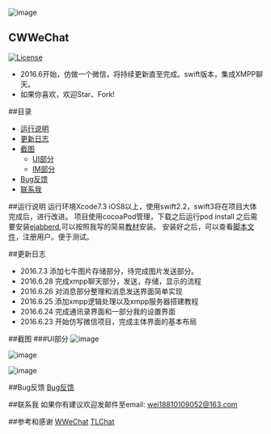 ![image](https://github.com/wei18810109052/CWWeChat/blob/master/source/Images/CWWeChatIcon.png)
## CWWeChat
[![License](https://img.shields.io/packagist/l/doctrine/orm.svg)](https://github.com/wei18810109052/CWWeChat/blob/master/LICENSE)

* 2016.6开始，仿做一个微信，将持续更新直至完成。swift版本，集成XMPP聊天。
* 如果你喜欢，欢迎Star、Fork!

##目录
- [运行说明](#运行说明)
- [更新日志](#更新日志)
- [截图](#GIF)
  - [UI部分](#UI部分)
  - [IM部分](#IM部分)
- [Bug反馈](#Bug反馈)
- [联系我](#联系我) 

##<a id="运行说明"></a>运行说明
运行环境Xcode7.3 iOS8以上，使用swift2.2，swift3将在项目大体完成后，进行改进。
项目使用cocoaPod管理，下载之后运行pod install
之后需要安装[ejabberd](https://www.process-one.net/en/ejabberd/downloads/),可以按照我写的简易[教材](https://github.com/wei18810109052/CWWeChat/wiki/XMPP%E6%9C%8D%E5%8A%A1%E5%99%A8%E6%90%AD%E5%BB%BA)安装。
安装好之后，可以查看[脚本文件](https://github.com/wei18810109052/CWWeChat/blob/master/scripts/createuser.sh)，注册用户。便于测试。


##<a id="更新日志"></a>更新日志
* 2016.7.3  添加七牛图片存储部分，待完成图片发送部分。
* 2016.6.28 完成xmpp聊天部分，发送，存储，显示的流程
* 2016.6.26 对消息部分整理和消息发送界面简单实现
* 2016.6.25 添加xmpp逻辑处理以及xmpp服务器搭建教程
* 2016.6.24 完成通讯录界面和一部分我的设置界面
* 2016.6.23 开始仿写微信项目，完成主体界面的基本布局

##<a id="GIF"></a>截图
###<a id="UI部分"></a>UI部分
 ![image](https://github.com/wei18810109052/CWWeChat/blob/master/source/Images/Simulator_Address_1.png)
 
 ![image](https://github.com/wei18810109052/CWWeChat/blob/master/source/Images/Simulator_Discover.png)
 
 ![image](https://github.com/wei18810109052/CWWeChat/blob/master/source/Images/Simulator_Mine.png)

##<a id="Bug反馈"></a>Bug反馈
[Bug反馈](https://github.com/Wzxhaha/WWeChat/issues/new)

##<a id="联系我"></a>联系我
如果你有建议欢迎发邮件至email: wei18810109052@163.com

##参考和感谢
[WWeChat](https://github.com/Wzxhaha/WWeChat) 
[TLChat](https://github.com/tbl00c/TLChat)

